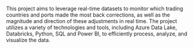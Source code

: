 This project aims to leverage real-time datasets to monitor which trading countries and ports made the most back corrections, as well as the magnitude and direction of these adjustments in real time. The project utilizes a variety of technologies and tools, including Azure Data Lake, Databricks, Python, SQL and Power BI, to efficiently process, analyze, and visualize the data.
